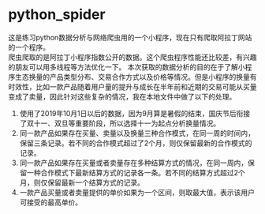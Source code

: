 # python_spider
这是练习python数据分析与网络爬虫用的一个小程序，现在只有爬取阿拉丁网站的一个程序。  
爬虫爬取的是阿拉丁小程序指数公开的数据。这个爬虫程序性能还比较差，有兴趣的朋友可以用多线程等方法优化一下。
本次获取的数据分析的目的在于了解小程序生态换量的产品类型分布、交易合作方式以及价格等情况。但是小程序的换量有时效性，比如一款产品随着用户量的提升与成长在半年前和近期的交易可能从买量变成了卖量，因此针对这些复杂的情况，我在本地文件中做了以下的处理。
1. 使用了2019年10月1日以后的数据，因为9月算是暑假的结束，国庆节后衔接了双十一、双旦等重要阶段，所以选择十一为起点分析换量情况。
2. 同一款产品如果存在买量、卖量以及换量三种合作模式，在同一周的时间内，保留三条记录。若不同的合作模式超过了2个月，则仅保留最新的合作模式的记录。
3. 同一款产品如果存在买量或者卖量存在多种结算方式的情况，在同一周内，保留一种合作模式下最新结算方式的记录各一条。若不同的结算方式超过2个月，则仅保留最新一个结算方式的记录。
4. 一款产品买量或者卖量提供的单价如果为一个区间，则取最大值，表示该用户可接受的最高单价。
